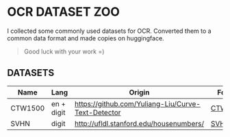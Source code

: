 # OCR DATASET ZOO

I collected some commonly used datasets for OCR. Converted them to a common data format and made copies on huggingface.

> Good luck with your work =)

## DATASETS

| Name    | Lang       | Origin                                             | Folder               | Huggingface                                                                    |
| ------- | ---------- | -------------------------------------------------- | -------------------- | ------------------------------------------------------------------------------ |
| CTW1500 | en + digit | https://github.com/Yuliang-Liu/Curve-Text-Detector | [CTW1500](./CTW1500) | [MiXaiLL76/CTW1500_OCR](https://huggingface.co/datasets/MiXaiLL76/CTW1500_OCR) |
| SVHN    | digit      | http://ufldl.stanford.edu/housenumbers/            | [SVHN](./SVHN)       | [MiXaiLL76/SVHN](https://huggingface.co/datasets/MiXaiLL76/SVHN)               |